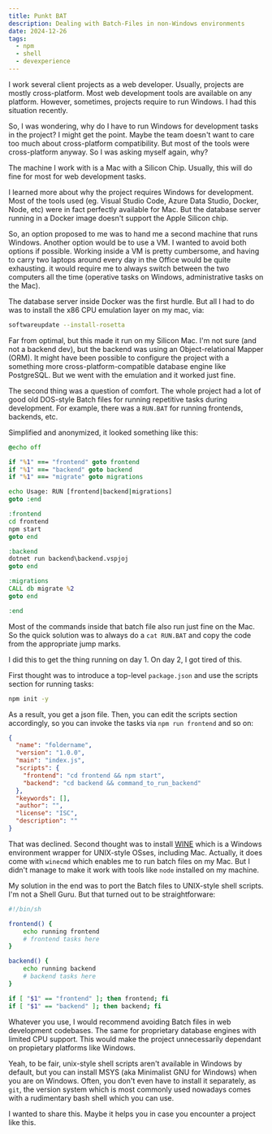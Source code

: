 ```yaml
---
title: Punkt BAT
description: Dealing with Batch-Files in non-Windows environments
date: 2024-12-26
tags:
  - npm
  - shell
  - devexperience
---
```

I work several client projects as a web developer. Usually, projects are mostly cross-platform. Most web development tools are available on any platform.
However, sometimes, projects require to run Windows. I had this situation recently.

So, I was wondering, why do I have to run Windows for development tasks in the project?
I might get the point. Maybe the team doesn't want to care too much about cross-platform compatibility.
But most of the tools were cross-platform anyway. So I was asking myself again, why?

The machine I work with is a Mac with a Silicon Chip. Usually, this will do fine for most for web development tasks.

I learned more about why the project requires Windows for development.
Most of the tools used (eg. Visual Studio Code, Azure Data Studio, Docker, Node, etc) were in fact perfectly available for Mac.
But the database server running in a Docker image doesn't support the Apple Silicon chip.

So, an option proposed to me was to hand me a second machine that runs Windows. Another option would be to use a VM. I wanted to avoid both options if possible. Working inside a VM is pretty cumbersome, and having to carry two laptops around every day in the Office would be quite exhausting. it would require me to always switch between the two computers all the time (operative tasks on Windows, administrative tasks on the Mac).

The database server inside Docker was the first hurdle. But all I had to do was to install the x86 CPU emulation layer on my mac, via:

```sh
softwareupdate --install-rosetta
```

Far from optimal, but this made it run on my Silicon Mac. I'm not sure (and not a backend dev), but the backend was using an Object-relational Mapper (ORM). It might have been possible to configure the project with a something more cross-platform-compatible database engine like PostgreSQL. But we went with the emulation and it worked just fine.

The second thing was a question of comfort. The whole project had a lot of good old DOS-style Batch files for running repetitive tasks during development.
For example, there was a `RUN.BAT` for running frontends, backends, etc.

Simplified and anonymized, it looked something like this:

```bat
@echo off

if "%1" === "frontend" goto frontend
if "%1" === "backend" goto backend
if "%1" === "migrate" goto migrations

echo Usage: RUN [frontend|backend|migrations]
goto :end

:frontend
cd frontend
npm start
goto end

:backend
dotnet run backend\backend.vspjoj 
goto end

:migrations
CALL db migrate %2
goto end

:end
```

Most of the commands inside that batch file also run just fine on the Mac. So the quick solution was to always do a `cat RUN.BAT` and copy the code from the appropriate jump marks.

I did this to get the thing running on day 1. On day 2, I got tired of this.

First thought was to introduce a top-level `package.json` and use the scripts section for running tasks:

```sh
npm init -y
```

As a result, you get a json file. Then, you can edit the scripts section accordingly, so you can invoke the tasks via `npm run frontend` and so on:

```json
{
  "name": "foldername",
  "version": "1.0.0",
  "main": "index.js",
  "scripts": {
    "frontend": "cd frontend && npm start",
    "backend": "cd backend && command_to_run_backend"
  },
  "keywords": [],
  "author": "",
  "license": "ISC",
  "description": ""
}
```

That was declined. Second thought was to install [WINE](https://www.winehq.org) which is a Windows environment wrapper for UNIX-style OSses, including Mac. Actually, it does come with `winecmd` which enables me to run batch files on my Mac. But I didn't manage to make it work with tools like `node` installed on my machine.

My solution in the end was to port the Batch files to UNIX-style shell scripts. I'm not a Shell Guru. But that turned out to be straightforware:

```sh
#!/bin/sh

frontend() {
    echo running frontend
    # frontend tasks here
}

backend() {
    echo running backend
    # backend tasks here
}

if [ "$1" == "frontend" ]; then frontend; fi
if [ "$1" == "backend" ]; then backend; fi
```

Whatever you use, I would recommend avoiding Batch files in web development codebases. The same for proprietary database engines with limited CPU support. This would make the project unnecessarily dependant on propietary platforms like Windows.

Yeah, to be fair, unix-style shell scripts aren't available in Windows by default, but you can install MSYS (aka Minimalist GNU for Windows) when you are on Windows. Often, you don't even have to install it separately, as `git`, the version system which is most commonly used nowadays comes with a rudimentary bash shell which you can use.

I wanted to share this. Maybe it helps you in case you encounter a project like this.
